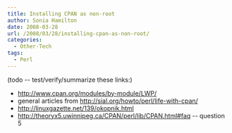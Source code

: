 ```yaml
---
title: Installing CPAN as non-root
author: Sonia Hamilton
date: 2008-03-28
url: /2008/03/28/installing-cpan-as-non-root/
categories:
  - Other-Tech
tags:
  - Perl
---
```

(todo -- test/verify/summarize these links:)

<!--more-->

  * http://www.cpan.org/modules/by-module/LWP/
  * general articles from http://sial.org/howto/perl/life-with-cpan/
  * http://linuxgazette.net/139/okopnik.html
  * http://theoryx5.uwinnipeg.ca/CPAN/perl/lib/CPAN.html#faq -- question 5
